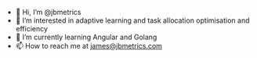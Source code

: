 - 👋 Hi, I’m @jbmetrics
- 👀 I’m interested in adaptive learning and task allocation optimisation and efficiency
- 🌱 I’m currently learning Angular and Golang
- 📫 How to reach me at james@jbmetrics.com

<!---
jbmetrics/jbmetrics is a ✨ special ✨ repository because its `README.md` (this file) appears on your GitHub profile.
You can click the Preview link to take a look at your changes.
--->
